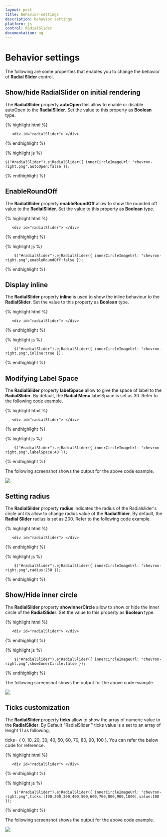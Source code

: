 ```yaml
---
layout: post
title: Behavior-settings
description: behavior settings
platform: js
control: RadialSlider
documentation: ug
---
```


# Behavior settings

The following are some  properties that enables you to change the behavior of **Radial Slider** control.

##  Show/hide RadialSlider on initial rendering 

The **RadialSlider** property **autoOpen** this allow to enable or disable autoOpen  to the **RadialSlider**. Set the value to this property as **Boolean** type.

{% highlight html %}

       <div id="radialSlider"> </div>

{% endhighlight %}

{% highlight js %}

    $("#radialSlider").ejRadialSlider({ innerCircleImageUrl: "chevron-right.png",autoOpen:false });
    
{% endhighlight %}

## EnableRoundOff 

The **RadialSlider** property **enableRoundOff** allow  to show  the rounded off value to the **RadialSlider**. Set the value to this property as **Boolean** type.

{% highlight html %}

       <div id="radialSlider"> </div>

{% endhighlight %}

{% highlight js %}

        $("#radialSlider").ejRadialSlider({ innerCircleImageUrl: "chevron-right.png",enableRoundOff:false });

{% endhighlight %}

## Display inline

The **RadialSlider** property **inline** is used to show  the inline behaviour to the **RadialSlider**. Set the value to this property as **Boolean** type.

{% highlight html %}

       <div id="radialSlider"> </div>

{% endhighlight %}

{% highlight js %}

        $("#radialSlider").ejRadialSlider({ innerCircleImageUrl: "chevron-right.png",inline:true });

{% endhighlight %}

## Modifying Label Space 

The **RadialSlider** property **labelSpace** allow to  give the  space of label to the **RadialSlider**.  By default, the **Radial Menu** labelSpace is set as 30. Refer to the following code example.

{% highlight html %}

       <div id="radialSlider"> </div>

{% endhighlight %}

{% highlight js %}

        $("#radialSlider").ejRadialSlider({ innerCircleImageUrl: "chevron-right.png",labelSpace:40 });

{% endhighlight %}

The following screenshot shows the output for the above code example.

![](Behavior-settings_images\Behavior-settings_images_img1.png)


## Setting radius

The **RadialSlider** property **radius**  indicates the radius of the Radialslider's circle ant its allow to change radius value of the  **RadialSlider**.  By default, the **Radial Slider** radius is set as 200. Refer to the following code example.

{% highlight html %}

       <div id="radialSlider"> </div>

{% endhighlight %}

{% highlight js %}

        $("#radialSlider").ejRadialSlider({ innerCircleImageUrl: "chevron-right.png",radius:250 });

{% endhighlight %}

## Show/Hide inner circle

The **RadialSlider** property **showInnerCircle** allow to show  or hide  the inner circle of  the **RadialSlider**. Set the value to this property as **Boolean** type.

{% highlight html %}

       <div id="radialSlider"> </div>

{% endhighlight %}

{% highlight js %}

        $("#radialSlider").ejRadialSlider({ innerCircleImageUrl: "chevron-right.png",showInnerCircle:false });

{% endhighlight %}

The following screenshot shows the output for the above code example.

![](Behavior-settings_images\Behavior-settings_images_img2.png)

## Ticks customization

The **RadialSlider** property **ticks** allow to show  the array of numeric value to  the **RadialSlider**. By Default "RadialSlider " ticks value is a set to an array of lenght 11 as following,

ticks= { 0, 10, 20, 30, 40, 50, 60, 70, 80, 90, 100 }. You can refer the below code for reference.

{% highlight html %}

       <div id="radialSlider"> </div>

{% endhighlight %}

{% highlight js %}

        $("#radialSlider").ejRadialSlider({ innerCircleImageUrl: "chevron-right.png",ticks:[100,200,300,400,500,600,700,800,900,1000],value:100 });

{% endhighlight %}

The following screenshot shows the output for the above code example.

![](Behavior-settings_images\Behavior-settings_images_img3.png)
